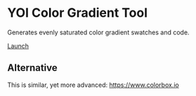 # YOI Color Gradient Tool

Generates evenly saturated color gradient swatches and code.

[Launch](https://yoshino-digital.github.io/yoi-color-gradient-tool/)

## Alternative

This is similar, yet more advanced: https://www.colorbox.io
